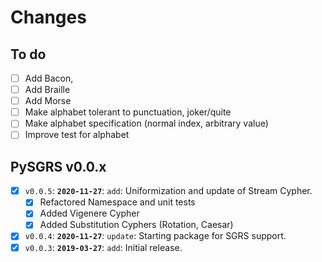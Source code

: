 # Changes

## To do

 - [ ] Add Bacon,
 - [ ] Add Braille
 - [ ] Add Morse
 - [ ] Make alphabet tolerant to punctuation, joker/quite
 - [ ] Make alphabet specification (normal index, arbitrary value) 
 - [ ] Improve test for alphabet

## PySGRS v0.0.x

- [x] `v0.0.5`: **`2020-11-27`**: `add`: Uniformization and update of Stream Cypher.
  - [x] Refactored Namespace and unit tests
  - [x] Added Vigenere Cypher
  - [x] Added Substitution Cyphers (Rotation, Caesar)
- [x] `v0.0.4`: **`2020-11-27`**: `update`: Starting package for SGRS support.
- [x] `v0.0.3`: **`2019-03-27`**: `add`: Initial release.
